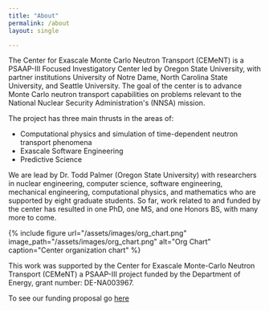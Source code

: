 ```yaml
---
title: "About"
permalink: /about
layout: single

---
```


The Center for Exascale Monte Carlo Neutron Transport (CEMeNT) is a PSAAP-III Focused Investigatory Center led by Oregon State University, with partner institutions University of Notre Dame, North Carolina State University, and Seattle University. The goal of the center is to advance Monte Carlo neutron transport capabilities on problems relevant to the National Nuclear Security Administration's (NNSA) mission.

The project has three main thrusts in the areas of:
* Computational physics and simulation of time-dependent neutron transport phenomena
* Exascale Software Engineering
* Predictive Science

We are lead by Dr. Todd Palmer (Oregon State University) with researchers in nuclear engineering, computer science, software engineering, mechanical engineering, computational physics, and mathematics who are supported by eight graduate students. So far, work related to and funded by the center has resulted in one PhD, one MS, and one Honors BS, with many more to come.

{% include figure url="/assets/images/org_chart.png" image_path="/assets/images/org_chart.png" alt="Org Chart" caption="Center organization chart" %}

This work was supported by the Center for Exascale Monte-Carlo Neutron Transport (CEMeNT) a PSAAP-III project funded by the Department of Energy, grant number: DE-NA003967.

To see our funding proposal go [here](/assets/Documents/CEMeNT_PSAAP_III_FIC.pdf)
